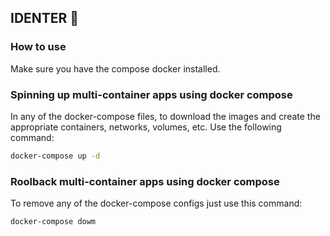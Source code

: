 ## IDENTER 🐳

### How to use

Make sure you have the compose docker installed.

### Spinning up multi-container apps using docker compose

In any of the docker-compose files, to download the images and create the appropriate containers, networks, volumes, etc. Use the following command:

```bash
docker-compose up -d
```

### Roolback multi-container apps using docker compose

To remove any of the docker-compose configs just use this command:

```bash
docker-compose dowm
```
